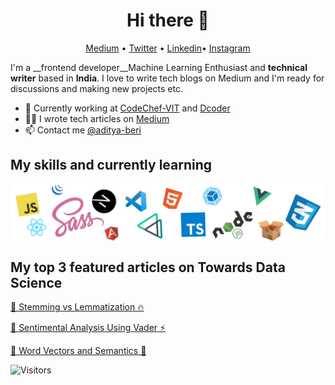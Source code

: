 <h1 align="center">Hi there 👋</h1>

<p align="center">
  <a href="https://medium.com/@beriaditya20">Medium</a> •
  <a href="https://twitter.com/Adityaberi8">Twitter</a> •
  <a href="https://www.linkedin.com/in/aditya-beri-a04386191/">Linkedin</a>•
  <a href="https://www.instagram.com/aditya.2.0.7/">Instagram</a>
</p>

I'm a __frontend developer__Machine Learning Enthusiast and __technical writer__ based in __India__. I love to write tech blogs on Medium and  I'm ready for discussions and making new projects etc.

* 💼 Currently working at [CodeChef-VIT](https://www.codechefvit.com/) and [Dcoder](https://dcoder.tech/)<br/>
* ✍🏻 I wrote tech articles on [Medium](https://medium.com/@beriaditya20) <br/>
* 📫 Contact me [@aditya-beri](https://www.linkedin.com/in/aditya-beri-a04386191/)

## My skills and currently learning

<p align="center">
  <img align="center" alt="Meme Studio" src="https://github.com/aditya-beri/aditya-beri/blob/master/pack.png" />
</p>

## My top 3 featured articles on Towards Data Science

[🚀 Stemming vs Lemmatization 🔥](https://towardsdatascience.com/stemming-vs-lemmatization-2daddabcb221)

[🦄 Sentimental Analysis Using Vader ⚡️](https://towardsdatascience.com/sentimental-analysis-using-vader-a3415fef7664)

[🔧 Word Vectors and Semantics 🌈](https://towardsdatascience.com/word-vectors-and-semantics-2863e7e55417)


![Visitors](https://visitor-badge.glitch.me/badge?page_id=aditya-beri.aditya-beri)


